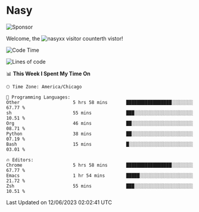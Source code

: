 # Nasy

<!--
<p align="center">
<img height="200" src="https://github-readme-stats.vercel.app/api?username=nasyxx&count_private=true&show_icons=true&theme=dracula&include_all_commits=true"/>
<img height="200" src="https://github-readme-stats.vercel.app/api/top-langs/?username=nasyxx&theme=dracula&hide=html,jupyter+notebook&count_private=true&show_icons=true"/>
</p>

  
----------------
-->

![Sponsor](https://img.shields.io/static/v1.svg?label=Sponsor&message=%E2%9D%A4&logo=GitHub&style=flat&color=pink)
 
Welcome, the ![nasyxx visitor counter](https://count.getloli.com/get/@nasyxx?theme=rule34)th vistor!
 
<!--START_SECTION:waka-->
![Code Time](http://img.shields.io/badge/Code%20Time-3%2C562%20hrs%2054%20mins-blue)

![Lines of code](https://img.shields.io/badge/From%20Hello%20World%20I%27ve%20Written-6.3%20million%20lines%20of%20code-blue)

📊 **This Week I Spent My Time On** 

```text
🕑︎ Time Zone: America/Chicago

💬 Programming Languages: 
Other                    5 hrs 58 mins       █████████████████░░░░░░░░   67.77 % 
sh                       55 mins             ███░░░░░░░░░░░░░░░░░░░░░░   10.51 % 
Org                      46 mins             ██░░░░░░░░░░░░░░░░░░░░░░░   08.71 % 
Python                   38 mins             ██░░░░░░░░░░░░░░░░░░░░░░░   07.19 % 
Bash                     15 mins             █░░░░░░░░░░░░░░░░░░░░░░░░   03.01 % 

🔥 Editors: 
Chrome                   5 hrs 58 mins       █████████████████░░░░░░░░   67.77 % 
Emacs                    1 hr 54 mins        █████░░░░░░░░░░░░░░░░░░░░   21.72 % 
Zsh                      55 mins             ███░░░░░░░░░░░░░░░░░░░░░░   10.51 % 
```


 Last Updated on 12/06/2023 02:02:41 UTC
<!--END_SECTION:waka-->

<!-- ![visitors](https://visitor-badge.laobi.icu/badge?page_id=nasyxx.nasyxx) -->
